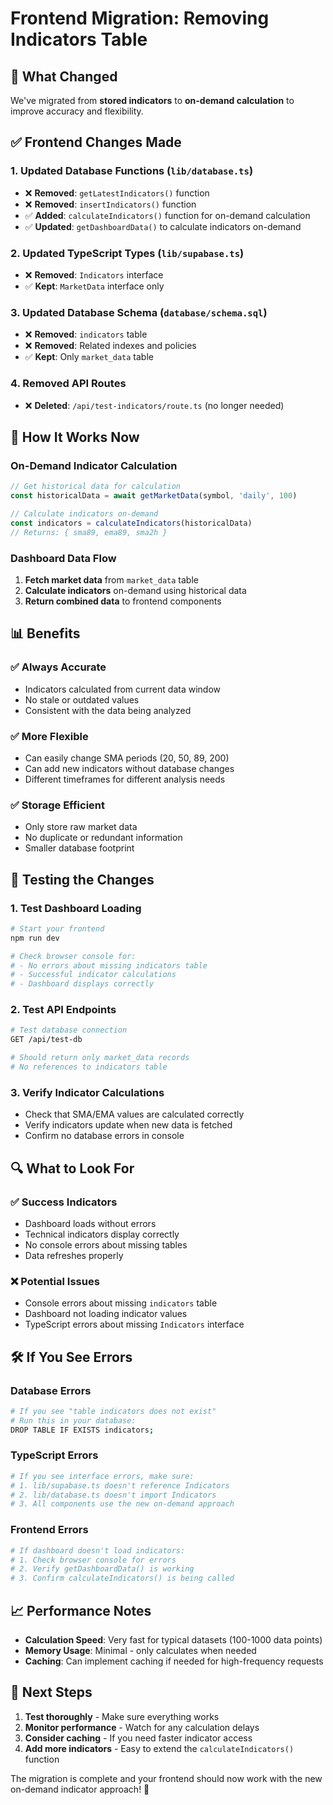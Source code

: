 # Frontend Migration: Removing Indicators Table

## 🎯 **What Changed**

We've migrated from **stored indicators** to **on-demand calculation** to improve accuracy and flexibility.

## ✅ **Frontend Changes Made**

### 1. **Updated Database Functions** (`lib/database.ts`)
- ❌ **Removed**: `getLatestIndicators()` function
- ❌ **Removed**: `insertIndicators()` function  
- ✅ **Added**: `calculateIndicators()` function for on-demand calculation
- ✅ **Updated**: `getDashboardData()` to calculate indicators on-demand

### 2. **Updated TypeScript Types** (`lib/supabase.ts`)
- ❌ **Removed**: `Indicators` interface
- ✅ **Kept**: `MarketData` interface only

### 3. **Updated Database Schema** (`database/schema.sql`)
- ❌ **Removed**: `indicators` table
- ❌ **Removed**: Related indexes and policies
- ✅ **Kept**: Only `market_data` table

### 4. **Removed API Routes**
- ❌ **Deleted**: `/api/test-indicators/route.ts` (no longer needed)

## 🔧 **How It Works Now**

### **On-Demand Indicator Calculation**
```typescript
// Get historical data for calculation
const historicalData = await getMarketData(symbol, 'daily', 100)

// Calculate indicators on-demand
const indicators = calculateIndicators(historicalData)
// Returns: { sma89, ema89, sma2h }
```

### **Dashboard Data Flow**
1. **Fetch market data** from `market_data` table
2. **Calculate indicators** on-demand using historical data
3. **Return combined data** to frontend components

## 📊 **Benefits**

### **✅ Always Accurate**
- Indicators calculated from current data window
- No stale or outdated values
- Consistent with the data being analyzed

### **✅ More Flexible**
- Can easily change SMA periods (20, 50, 89, 200)
- Can add new indicators without database changes
- Different timeframes for different analysis needs

### **✅ Storage Efficient**
- Only store raw market data
- No duplicate or redundant information
- Smaller database footprint

## 🚀 **Testing the Changes**

### **1. Test Dashboard Loading**
```bash
# Start your frontend
npm run dev

# Check browser console for:
# - No errors about missing indicators table
# - Successful indicator calculations
# - Dashboard displays correctly
```

### **2. Test API Endpoints**
```bash
# Test database connection
GET /api/test-db

# Should return only market_data records
# No references to indicators table
```

### **3. Verify Indicator Calculations**
- Check that SMA/EMA values are calculated correctly
- Verify indicators update when new data is fetched
- Confirm no database errors in console

## 🔍 **What to Look For**

### **✅ Success Indicators**
- Dashboard loads without errors
- Technical indicators display correctly
- No console errors about missing tables
- Data refreshes properly

### **❌ Potential Issues**
- Console errors about missing `indicators` table
- Dashboard not loading indicator values
- TypeScript errors about missing `Indicators` interface

## 🛠️ **If You See Errors**

### **Database Errors**
```bash
# If you see "table indicators does not exist"
# Run this in your database:
DROP TABLE IF EXISTS indicators;
```

### **TypeScript Errors**
```bash
# If you see interface errors, make sure:
# 1. lib/supabase.ts doesn't reference Indicators
# 2. lib/database.ts doesn't import Indicators
# 3. All components use the new on-demand approach
```

### **Frontend Errors**
```bash
# If dashboard doesn't load indicators:
# 1. Check browser console for errors
# 2. Verify getDashboardData() is working
# 3. Confirm calculateIndicators() is being called
```

## 📈 **Performance Notes**

- **Calculation Speed**: Very fast for typical datasets (100-1000 data points)
- **Memory Usage**: Minimal - only calculates when needed
- **Caching**: Can implement caching if needed for high-frequency requests

## 🎯 **Next Steps**

1. **Test thoroughly** - Make sure everything works
2. **Monitor performance** - Watch for any calculation delays
3. **Consider caching** - If you need faster indicator access
4. **Add more indicators** - Easy to extend the `calculateIndicators()` function

The migration is complete and your frontend should now work with the new on-demand indicator approach! 🚀
